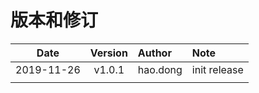 # 版本和修订 #

| Date       | Version   |  Author    | Note  |
| --------   | :-----:   | :----      | :---- |
| 2019-11-26 | v1.0.1      | hao.dong   | init release |
|            |           |            | |